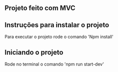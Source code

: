 ## Projeto feito com MVC

## Instruções para instalar o projeto

Para executar o projeto rode o comando 'Npm install'

## Iniciando o projeto
Rode no terminal o comando 'npm run start-dev'